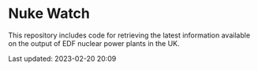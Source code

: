 # Nuke Watch

This repository includes code for retrieving the latest information available on the output of EDF nuclear power plants in the UK.

Last updated: 2023-02-20 20:09
